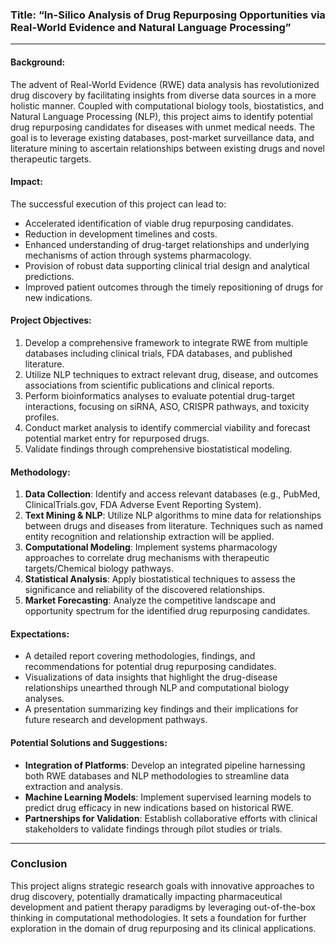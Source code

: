 ### Title: “In-Silico Analysis of Drug Repurposing Opportunities via Real-World Evidence and Natural Language Processing”

---

#### Background:
The advent of Real-World Evidence (RWE) data analysis has revolutionized drug discovery by facilitating insights from diverse data sources in a more holistic manner. Coupled with computational biology tools, biostatistics, and Natural Language Processing (NLP), this project aims to identify potential drug repurposing candidates for diseases with unmet medical needs. The goal is to leverage existing databases, post-market surveillance data, and literature mining to ascertain relationships between existing drugs and novel therapeutic targets.

#### Impact:
The successful execution of this project can lead to:
- Accelerated identification of viable drug repurposing candidates.
- Reduction in development timelines and costs.
- Enhanced understanding of drug-target relationships and underlying mechanisms of action through systems pharmacology.
- Provision of robust data supporting clinical trial design and analytical predictions.
- Improved patient outcomes through the timely repositioning of drugs for new indications.

#### Project Objectives:
1. Develop a comprehensive framework to integrate RWE from multiple databases including clinical trials, FDA databases, and published literature.
2. Utilize NLP techniques to extract relevant drug, disease, and outcomes associations from scientific publications and clinical reports.
3. Perform bioinformatics analyses to evaluate potential drug-target interactions, focusing on siRNA, ASO, CRISPR pathways, and toxicity profiles.
4. Conduct market analysis to identify commercial viability and forecast potential market entry for repurposed drugs.
5. Validate findings through comprehensive biostatistical modeling.

#### Methodology:
1. **Data Collection**: Identify and access relevant databases (e.g., PubMed, ClinicalTrials.gov, FDA Adverse Event Reporting System).
2. **Text Mining & NLP**: Utilize NLP algorithms to mine data for relationships between drugs and diseases from literature. Techniques such as named entity recognition and relationship extraction will be applied.
3. **Computational Modeling**: Implement systems pharmacology approaches to correlate drug mechanisms with therapeutic targets/Chemical biology pathways.
4. **Statistical Analysis**: Apply biostatistical techniques to assess the significance and reliability of the discovered relationships.
5. **Market Forecasting**: Analyze the competitive landscape and opportunity spectrum for the identified drug repurposing candidates.

#### Expectations:
- A detailed report covering methodologies, findings, and recommendations for potential drug repurposing candidates.
- Visualizations of data insights that highlight the drug-disease relationships unearthed through NLP and computational biology analyses.
- A presentation summarizing key findings and their implications for future research and development pathways.

#### Potential Solutions and Suggestions:
- **Integration of Platforms**: Develop an integrated pipeline harnessing both RWE databases and NLP methodologies to streamline data extraction and analysis.
- **Machine Learning Models**: Implement supervised learning models to predict drug efficacy in new indications based on historical RWE.
- **Partnerships for Validation**: Establish collaborative efforts with clinical stakeholders to validate findings through pilot studies or trials.

---

### Conclusion
This project aligns strategic research goals with innovative approaches to drug discovery, potentially dramatically impacting pharmaceutical development and patient therapy paradigms by leveraging out-of-the-box thinking in computational methodologies. It sets a foundation for further exploration in the domain of drug repurposing and its clinical applications.